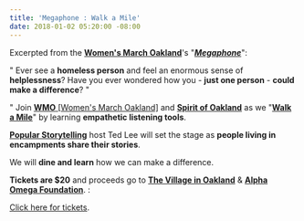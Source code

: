 ```yaml
---
title: 'Megaphone : Walk a Mile'
date: 2018-01-02 05:20:00 -08:00
---
```


Excerpted from the **[Women's March Oakland](https://womensmarchoakland.org/about-the-march/)**'s "[***Megaphone***](https://womensmarchoakland.org/the-megaphone)": 

"  Ever see a **homeless person** and feel an enormous sense of **helplessness**? Have you ever wondered how you - **just one person** - **could make a difference**? "

"  Join [**WMO** [Women's March Oakland]](https://womensmarchoakland.org/about-the-march/) and [**Spirit of Oakland**](https://spiritofoakland.com/) as we "[**Walk a Mile**](https://www.eventbrite.com/e/walk-a-mile-storytelling-by-marginalized-people-tickets-41033926579?aff=es2)" by learning **empathetic listening tools**. 

[**Popular Storytelling**](https://www.eventbrite.com/e/walk-a-mile-storytelling-by-marginalized-people-tickets-41033926579?aff=es2) host Ted Lee will set the stage as **people living in encampments share their stories**. 

We will **dine and learn** how we can make a difference. 

**Tickets are $20** and proceeds go to [**The Village in Oakland**](https://www.facebook.com/The-Village-in-Oakland-feedthepeople-731643677003021/) & [**Alpha Omega Foundation**](https://www.facebook.com/alphaomegafoundation/). :

[Click here for tickets](https://www.eventbrite.com/e/walk-a-mile-storytelling-by-marginalized-people-tickets-41033926579?aff=es2). 
